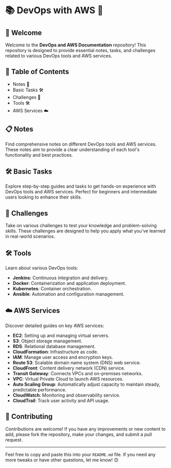 # 📚 DevOps with AWS 🚀

## 🌟 Welcome
Welcome to the **DevOps and AWS Documentation** repository! This repository is designed to provide essential notes, tasks, and challenges related to various DevOps tools and AWS services.

## 📑 Table of Contents
- Notes 📝
- Basic Tasks 🛠️
- Challenges 🚀
- Tools 🛠️
- AWS Services ☁️

## 📋 Notes
Find comprehensive notes on different DevOps tools and AWS services. These notes aim to provide a clear understanding of each tool's functionality and best practices.

## 🛠️ Basic Tasks
Explore step-by-step guides and tasks to get hands-on experience with DevOps tools and AWS services. Perfect for beginners and intermediate users looking to enhance their skills.

## 🚀 Challenges
Take on various challenges to test your knowledge and problem-solving skills. These challenges are designed to help you apply what you've learned in real-world scenarios.

## 🛠️ Tools
Learn about various DevOps tools:

- **Jenkins**: Continuous integration and delivery.
- **Docker**: Containerization and application deployment.
- **Kubernetes**: Container orchestration.
- **Ansible**: Automation and configuration management.

## ☁️ AWS Services
Discover detailed guides on key AWS services:

- **EC2**: Setting up and managing virtual servers.
- **S3**: Object storage management.
- **RDS**: Relational database management.
- **CloudFormation**: Infrastructure as code.
- **IAM**: Manage user access and encryption keys.
- **Route 53**: Scalable domain name system (DNS) web service.
- **CloudFront**: Content delivery network (CDN) service.
- **Transit Gateway**: Connects VPCs and on-premises networks.
- **VPC**: Virtual Private Cloud to launch AWS resources.
- **Auto Scaling Group**: Automatically adjust capacity to maintain steady, predictable performance.
- **CloudWatch**: Monitoring and observability service.
- **CloudTrail**: Track user activity and API usage.

## 🤝 Contributing
Contributions are welcome! If you have any improvements or new content to add, please fork the repository, make your changes, and submit a pull request.

---

Feel free to copy and paste this into your `README.md` file. If you need any more tweaks or have other questions, let me know! 😊
